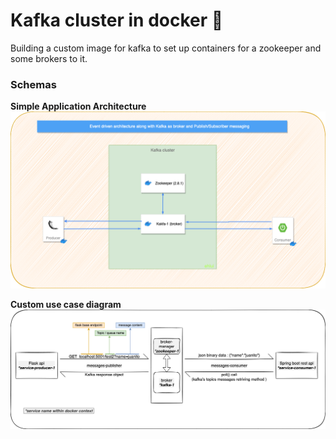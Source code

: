 # Kafka cluster in docker :whale:

Building a custom image for kafka to set up containers for a zookeeper and some brokers to it.

### Schemas
**Simple Application Architecture**
![Event driven architecture for this project](docs/img/bigpicture.png)


**Custom use case diagram**
![Custom use case diagram for this project](docs/img/custom.use-case-diagram.png)